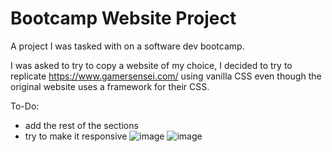 # Bootcamp Website Project

A project I was tasked with on a software dev bootcamp.

I was asked to try to copy a website of my choice, I decided to try to replicate https://www.gamersensei.com/ using vanilla CSS even though the original website uses a framework for their CSS.

To-Do:

- add the rest of the sections
- try to make it responsive
![image](https://github.com/dominikkomar-github/Bootcamp-Website-Project/assets/46048127/906a5290-5ea7-4e0f-b9cc-db501fb300e0)
![image](https://github.com/dominikkomar-github/Bootcamp-Website-Project/assets/46048127/6b609f77-f23d-42a5-b0ea-74b5ec9ee32e)
